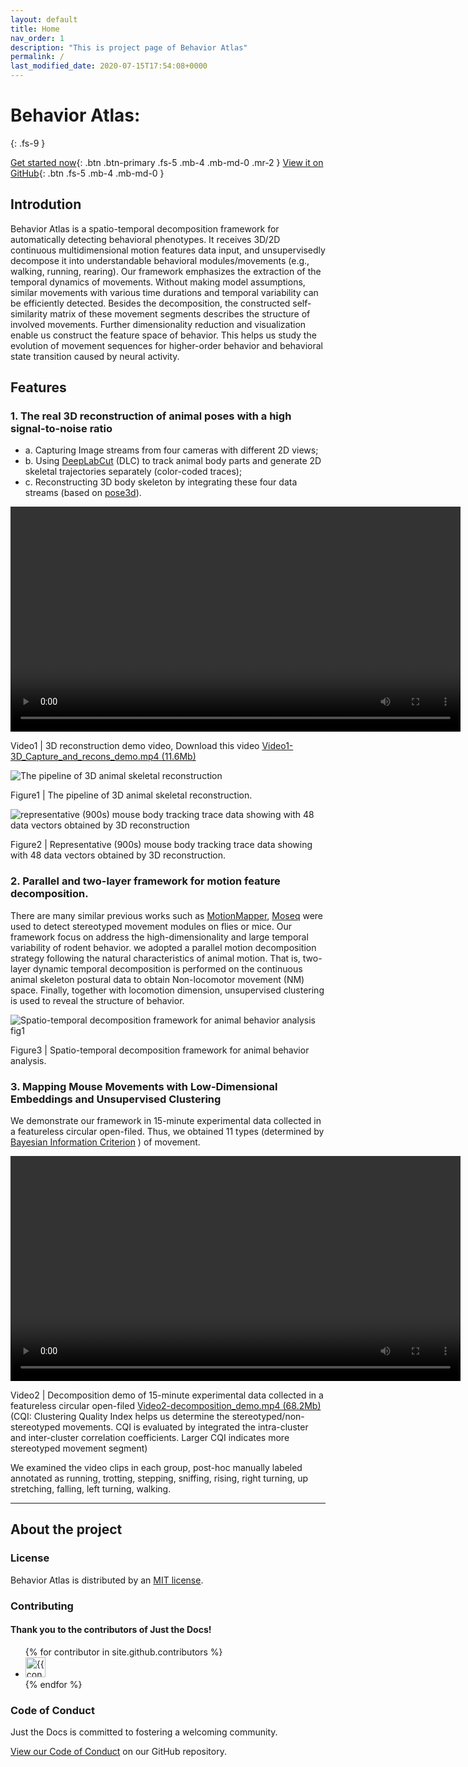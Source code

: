 ```yaml
---
layout: default
title: Home
nav_order: 1
description: "This is project page of Behavior Atlas"
permalink: /
last_modified_date: 2020-07-15T17:54:08+0000
---
```


# Behavior Atlas: 
{: .fs-9 }

[Get started now](#getting-started){: .btn .btn-primary .fs-5 .mb-4 .mb-md-0 .mr-2 } [View it on GitHub](https://github.com/huangkang314/HierBehaveTome){: .btn .fs-5 .mb-4 .mb-md-0 }

## Introdution
Behavior Atlas is a spatio-temporal decomposition framework for automatically detecting behavioral phenotypes. It receives 3D/2D continuous multidimensional motion features data input, and unsupervisedly decompose it into understandable behavioral modules/movements (e.g., walking, running, rearing). Our framework emphasizes the extraction of the temporal dynamics of movements. Without making model assumptions, similar movements with various time durations and temporal variability can be efficiently detected. Besides the decomposition, the constructed self-similarity matrix of these movement segments describes the structure of involved movements. Further dimensionality reduction and visualization enable us construct the feature space of behavior. This helps us study the evolution of movement sequences for higher-order behavior and behavioral state transition caused by neural activity. 

## Features
### 1. The real 3D reconstruction of animal poses with a high signal-to-noise ratio 
- a. Capturing Image streams from four cameras with different 2D views; 
- b. Using <a href="https://github.com/DeepLabCut/DeepLabCut" target="_blank">DeepLabCut</a> (DLC) to track animal body parts and generate 2D skeletal trajectories separately (color-coded traces); 
- c. Reconstructing 3D body skeleton by integrating these four data streams (based on <a href="https://github.com/SwathiSheshadri/pose3d" target="_blank">pose3d</a>).

<video width="720" controls="controls">
  <source type="video/mp4" src="http://bcbdi.siat.ac.cn/BehaviorAtlas/Video1-3D_Capture_and_recons_demo.mp4"></source>
  Your browser does not support the video tag.
</video>

Video1 | 3D reconstruction demo video, Download this video <a href="http://bcbdi.siat.ac.cn/BehaviorAtlas/Video1-3D_Capture_and_recons_demo.mp4" target="_blank">Video1-3D_Capture_and_recons_demo.mp4 (11.6Mb)</a>

![The pipeline of 3D animal skeletal reconstruction](https://behavioratlas.netlify.app/imgs/3Dpipeline.svg "Figure1") 

Figure1 | The pipeline of 3D animal skeletal reconstruction. 

![representative (900s) mouse body tracking trace data showing with 48 data vectors obtained by 3D reconstruction](https://behavioratlas.netlify.app/imgs/3DskeletalTrace.png "Figure2") 

Figure2 | Representative (900s) mouse body tracking trace data showing with 48 data vectors obtained by 3D reconstruction. 

### 2. Parallel and two-layer framework for motion feature decomposition.

There are many similar previous works such as <a href="https://github.com/gordonberman/MotionMapper" target="_blank">MotionMapper</a>, <a href="http://datta.hms.harvard.edu/research/behavioral-analysis" target="_blank">Moseq</a> were used to detect stereotyped movement modules on flies or mice. Our framework focus on address the high-dimensionality and large temporal variability of rodent behavior. we adopted a parallel motion decomposition strategy following the natural characteristics of animal motion. That is, two-layer dynamic temporal decomposition is performed on the continuous animal skeleton postural data to obtain Non-locomotor movement (NM) space. Finally, together with locomotion dimension, unsupervised clustering is used to reveal the structure of behavior.

![Spatio-temporal decomposition framework for animal behavior analysis fig1](https://behavioratlas.netlify.app/imgs/fig1.svg "Figure3")

Figure3 | Spatio-temporal decomposition framework for animal behavior analysis. 


### 3. Mapping Mouse Movements with Low-Dimensional Embeddings and Unsupervised Clustering

We demonstrate our framework in 15-minute experimental data collected in a featureless circular open-filed. Thus, we obtained 11 types (determined by <a href="https://pubmed.ncbi.nlm.nih.gov/27818791" target="_blank">Bayesian Information Criterion</a> ) of movement. 

<video width="720" controls="controls">
  <source type="video/mp4" src="http://bcbdi.siat.ac.cn/BehaviorAtlas/Video2-decomposition_demo.mp4"></source>
</video>

Video2 | Decomposition demo of 15-minute experimental data collected in a featureless circular open-filed <a href="http://bcbdi.siat.ac.cn/BehaviorAtlas/Video2-decomposition_demo.mp4" target="_blank">Video2-decomposition_demo.mp4 (68.2Mb)</a> (CQI: Clustering Quality Index helps us determine the stereotyped/non-stereotyped movements. CQI is evaluated by integrated  the intra-cluster and inter-cluster correlation coefficients. Larger CQI indicates more stereotyped movement segment)



We examined the video clips in each group, post-hoc manually labeled annotated as running, trotting, stepping, sniffing, rising, right turning, up stretching, falling, left turning, walking.   

---




## About the project



### License

Behavior Atlas is distributed by an [MIT license](https://en.wikipedia.org/wiki/MIT_License).

### Contributing


#### Thank you to the contributors of Just the Docs!

<ul class="list-style-none">
{% for contributor in site.github.contributors %}
  <li class="d-inline-block mr-1">
     <a href="{{ contributor.html_url }}"><img src="{{ contributor.avatar_url }}" width="32" height="32" alt="{{ contributor.login }}"/></a>
  </li>
{% endfor %}
</ul>

### Code of Conduct

Just the Docs is committed to fostering a welcoming community.

[View our Code of Conduct](https://github.com/pmarsceill/just-the-docs/tree/master/CODE_OF_CONDUCT.md) on our GitHub repository.
